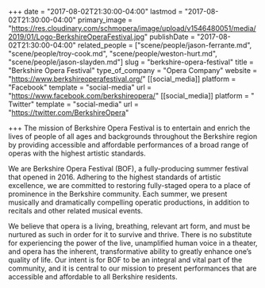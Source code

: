 +++
date = "2017-08-02T21:30:00-04:00"
lastmod = "2017-08-02T21:30:00-04:00"
primary_image = "https://res.cloudinary.com/schmopera/image/upload/v1546480051/media/2019/01/Logo-BerkshireOperaFestival.jpg"
publishDate = "2017-08-02T21:30:00-04:00"
related_people = ["scene/people/jason-ferrante.md", "scene/people/troy-cook.md", "scene/people/weston-hurt.md", "scene/people/jason-slayden.md"]
slug = "berkshire-opera-festival"
title = "Berkshire Opera Festival"
type_of_company = "Opera Company"
website = "https://www.berkshireoperafestival.org/"
[[social_media]]
platform = "Facebook"
template = "social-media"
url = "https://www.facebook.com/berkshireopera/"
[[social_media]]
platform = " Twitter"
template = "social-media"
url = "https://twitter.com/BerkshireOpera"

+++
The mission of Berkshire Opera Festival is to entertain and enrich the lives of people of all ages and backgrounds throughout the Berkshire region by providing accessible and affordable performances of a broad range of operas with the highest artistic standards.

We are Berkshire Opera Festival (BOF), a fully-producing summer festival that opened in 2016. Adhering to the highest standards of artistic excellence, we are committed to restoring fully-staged opera to a place of prominence in the Berkshire community.  Each summer, we present musically and dramatically compelling operatic productions, in addition to recitals and other related musical events.
 
We believe that opera is a living, breathing, relevant art form, and must be nurtured as such in order for it to survive and thrive.  There is no substitute for experiencing the power of the live, unamplified human voice in a theater, and opera has the inherent, transformative ability to greatly enhance one’s quality of life.  Our intent is for BOF to be an integral and vital part of the community, and it is central to our mission to present performances that are accessible and affordable to all Berkshire residents.